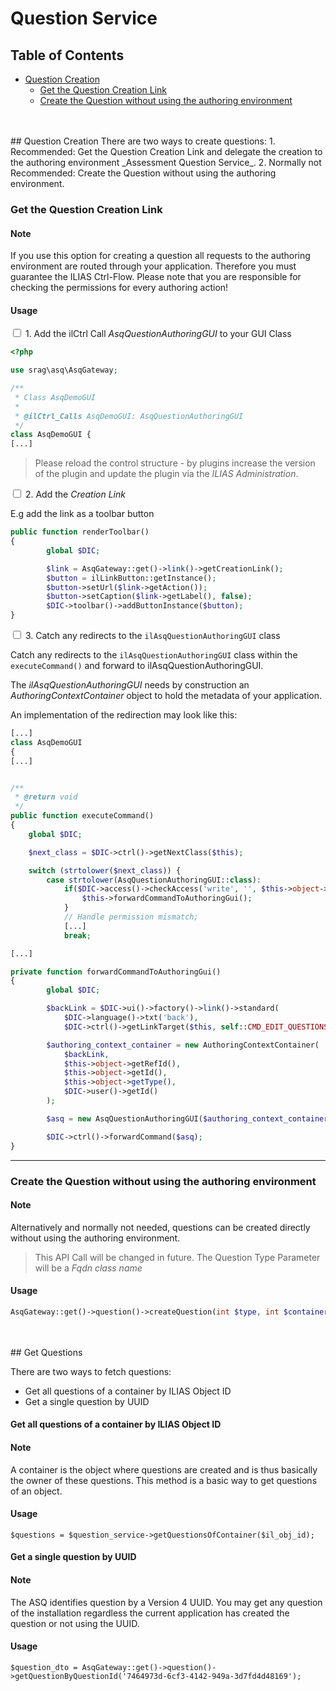 # Question Service

## Table of Contents

- [Question Creation](#question-creation)
    - [Get the Question Creation Link](#get-the-quesetion-creation-link)
    - [Create the Question without using the authoring environment](#create-the-question-without-using-the-authoring-environment)  
<br>
<br>
## Question Creation
There are two ways to create questions:
1.  Recommended: Get the Question Creation Link and delegate the creation to the authoring environment _Assessment Question Service_.
2. Normally not Recommended: Create the Question without using the authoring environment.

### Get the Question Creation Link

#### Note


If you use this option for creating a question all requests to the authoring environment are routed through your application. Therefore you must guarantee the ILIAS Ctrl-Flow. Please note that you are responsible for checking the permissions for every authoring action!

#### Usage

<input type="checkbox"> 1. Add the ilCtrl Call _AsqQuestionAuthoringGUI_ to your GUI Class

```php
<?php

use srag\asq\AsqGateway;

/**
 * Class AsqDemoGUI
 *
 * @ilCtrl_Calls AsqDemoGUI: AsqQuestionAuthoringGUI
 */
class AsqDemoGUI {
[...]
```
>Please reload the control structure - by plugins increase the version of the plugin and update the plugin via the _ILIAS Administration_.

<input type="checkbox"> 2. Add the _Creation Link_

E.g add the link as a toolbar button
```php
public function renderToolbar()
{
        global $DIC;

        $link = AsqGateway::get()->link()->getCreationLink();
        $button = ilLinkButton::getInstance();
        $button->setUrl($link->getAction());
        $button->setCaption($link->getLabel(), false);
        $DIC->toolbar()->addButtonInstance($button);
}
```

<input type="checkbox"> 3. Catch any redirects to the `ilAsqQuestionAuthoringGUI` class

Catch any redirects to the `ilAsqQuestionAuthoringGUI` class within the `executeCommand()` and forward to ilAsqQuestionAuthoringGUI.

The _ilAsqQuestionAuthoringGUI_ needs by construction an _AuthoringContextContainer_ object to hold the metadata of your application. 

An implementation of the redirection may look like this:


```php
[...]
class AsqDemoGUI
{
[...]


/**
 * @return void
 */
public function executeCommand()
{
    global $DIC;

    $next_class = $DIC->ctrl()->getNextClass($this);

    switch (strtolower($next_class)) {
        case strtolower(AsqQuestionAuthoringGUI::class):
            if($DIC->access()->checkAccess('write', '', $this->object->getRefId())) {
                $this->forwardCommandToAuthoringGui();
            }
            // Handle permission mismatch;
            [...]
            break;

[...]

private function forwardCommandToAuthoringGui()
{
        global $DIC;

        $backLink = $DIC->ui()->factory()->link()->standard(
            $DIC->language()->txt('back'),
            $DIC->ctrl()->getLinkTarget($this, self::CMD_EDIT_QUESTIONS));

        $authoring_context_container = new AuthoringContextContainer(
            $backLink,
            $this->object->getRefId(),
            $this->object->getId(),
            $this->object->getType(),
            $DIC->user()->getId()
        );

        $asq = new AsqQuestionAuthoringGUI($authoring_context_container);

        $DIC->ctrl()->forwardCommand($asq);
}
```
---
### Create the Question without using the authoring environment

#### Note

Alternatively and normally not needed, questions can be created directly without using the authoring environment.

> This API Call will be changed in future. The Question Type Parameter will be a _Fqdn class name_

#### Usage

```php
AsqGateway::get()->question()->createQuestion(int $type, int $container_id, string $content_editing_mode = ContentEditingMode::RTE_TEXTAREA)
```
<br>
<br>
## Get Questions

There are two ways to fetch questions:
* Get all questions of a container by ILIAS Object ID
* Get a single question by UUID 

#### Get all questions of a container by ILIAS Object ID

#### Note

A container is the object where questions are created and is thus basically the owner of these questions.
This method is a basic way to get questions of an object.

#### Usage

```
$questions = $question_service->getQuestionsOfContainer($il_obj_id);
```

#### Get a single question by UUID

#### Note

The ASQ identifies question by a Version 4 UUID. You may get any question of the installation regardless the current application has created the question or not using the UUID.

#### Usage

```
$question_dto = AsqGateway::get()->question()->getQuestionByQuestionId('7464973d-6cf3-4142-949a-3d7fd4d48169');
```